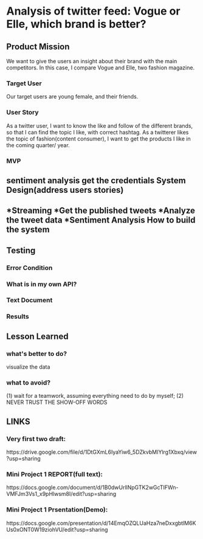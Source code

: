 Analysis of twitter feed: Vogue or Elle, which brand is better?
=========================
Product Mission
-----------------
We want to give the users an insight about their brand with the main competitors. In this case, I compare Vogue and Elle, two fashion magazine. 
### Target User
Our target users are young female, and their friends.
### User Story
As a twitter user, I want to know the like and follow of the different brands, so that I can find the topic I like, with correct hashtag. As a twitterer likes the topic of fashion(content consumer), I want to get the products I like in the coming quarter/ year.
### MVP
sentiment analysis
get the credentials
System Design(address users stories)
-------------------------------------
*Streaming
*Get the published tweets
*Analyze the tweet data
*Sentiment Analysis
How to build the system
------------------------
Testing
-------
### Error Condition
### What is in my own API?
### Text Document
### Results
Lesson Learned
-----------------
### what's better to do?
visualize the data
### what to avoid?
<p>(1) wait for a teamwork, assuming everything need to do by myself;
(2) NEVER TRUST THE SHOW-OFF WORDS<p>
  
LINKS
---------------------
### Very first two draft: 
<p>https://drive.google.com/file/d/1DtGXmL6IyaYiw6_5DZkvbMIYlrg1Xbxq/view?usp=sharing<p>  

### Mini Project 1 REPORT(full text): 
<p>https://docs.google.com/document/d/1B0dwUrllNpGTK2wGcTIFWn-VMFJm3Vs1_x9pHlwsm8I/edit?usp=sharing<p> 

### Mini Project 1 Prsentation(Demo): 
<p>https://docs.google.com/presentation/d/14EmqOZQLUaHza7neDxxgbtlM6KUs0xONT0W19ziohVU/edit?usp=sharing<p>
